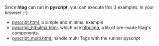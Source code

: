 Since **htag** can run in **pyscript**, you can execute this 3 examples, in your browser ;-)

 - [pyscript.html](https://raw.githack.com/manatlan/htag/main/examples/pyscript.html), a simple and minimal example
 - [pyscript_htbulma.html](https://raw.githack.com/manatlan/htag/main/examples/pyscript_htbulma.html), which use [htbulma](https://github.com/manatlan/htbulma), a lib of pre-made htag's components.
 - [pyscript_multi.html](https://raw.githack.com/manatlan/htag/main/examples/pyscript_multi.html), handle multi Tags with the runner pyscript

